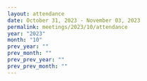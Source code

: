 ```yaml
---
layout: attendance
date: October 31, 2023 - November 03, 2023
permalink: meetings/2023/10/attendance
year: "2023"
month: "10"
prev_year: ""
prev_month: ""
prev_prev_year: ""
prev_prev_month: ""
---
```


